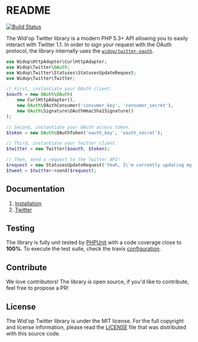 # README

[![Build Status](https://secure.travis-ci.org/widop/twitter.png)](http://travis-ci.org/widop/twitter)

The Wid'op Twitter library is a modern PHP 5.3+ API allowing you to easily interact with Twitter 1.1. In order to sign
your request with the OAuth protocol, the library internally uses the
[`widop/twitter-oauth`](https://github.com/widop/twitter-oauth).

``` php
use Widop\HttpAdapter\CurlHttpAdapter;
use Widop\Twitter\OAuth;
use Widop\Twitter\Statuses\StatusesUpdateRequest;
use Widop\Twitter\Twitter;

// First, instantiate your OAuth client.
$oauth = new OAuth\OAuth(
    new CurlHttpAdapter(),
    new OAuth\OAuthConsumer('consumer_key', 'consumer_secret'),
    new OAuth\Signature\OAuthHmacSha1Signature()
);

// Second, instantiate your OAuth access token.
$token = new OAuth\OAuthToken('oauth_key', 'oauth_secret');

// Third, instantiate your Twitter client.
$twitter = new Twitter($oauth, $token);

// Then, send a request to the Twitter API!
$request = new StatusesUpdateRequest('Yeah, I\'m currently updating my status!')
$tweet = $twitter->send($request);
```

## Documentation

 1. [Installation](doc/installation.md)
 2. [Twitter](doc/twitter.md)

## Testing

The library is fully unit tested by [PHPUnit](http://www.phpunit.de/) with a code coverage close to **100%**. To
execute the test suite, check the travis [configuration](.travis.yml).

## Contribute

We love contributors! The library is open source, if you'd like to contribute, feel free to propose a PR!

## License

The Wid'op Twitter library is under the MIT license. For the full copyright and license information, please read the
[LICENSE](LICENSE) file that was distributed with this source code.
